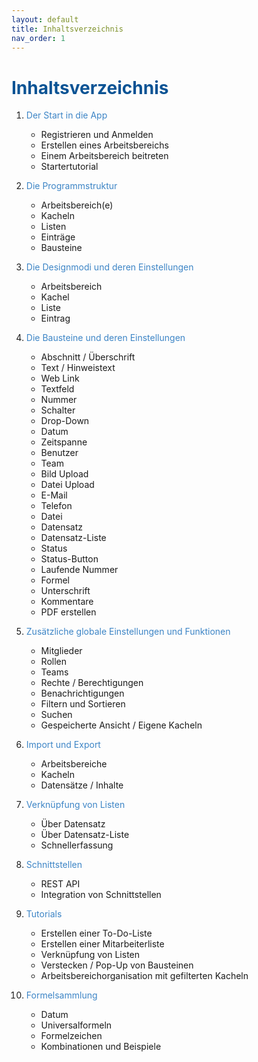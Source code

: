 ```yaml
---
layout: default
title: Inhaltsverzeichnis
nav_order: 1
---
```


# <span style="color:#0b5394">**Inhaltsverzeichnis**</span>

1. <span style="color:#3d85c6">Der Start in die App</span>
    - Registrieren und Anmelden
    - Erstellen eines Arbeitsbereichs
    - Einem Arbeitsbereich beitreten
    - Startertutorial

2. <span style="color:#3d85c6">Die Programmstruktur</span>
    - Arbeitsbereich(e)
    - Kacheln
    - Listen
    - Einträge
    - Bausteine

3. <span style="color:#3d85c6">Die Designmodi und deren Einstellungen</span>
    - Arbeitsbereich
    - Kachel
    - Liste
    - Eintrag

4. <span style="color:#3d85c6">Die Bausteine und deren Einstellungen</span>
    - Abschnitt / Überschrift
    - Text / Hinweistext
    - Web Link
    - Textfeld
    - Nummer
    - Schalter
    - Drop-Down
    - Datum
    - Zeitspanne
    - Benutzer
    - Team
    - Bild Upload
    - Datei Upload
    - E-Mail
    - Telefon
    - Datei
    - Datensatz
    - Datensatz-Liste
    - Status
    - Status-Button
    - Laufende Nummer
    - Formel
    - Unterschrift
    - Kommentare
    - PDF erstellen

5. <span style="color:#3d85c6">Zusätzliche globale Einstellungen und Funktionen</span>
    - Mitglieder
    - Rollen
    - Teams
    - Rechte / Berechtigungen
    - Benachrichtigungen
    - Filtern und Sortieren
    - Suchen
    - Gespeicherte Ansicht / Eigene Kacheln

6. <span style="color:#3d85c6">Import und Export</span>
    - Arbeitsbereiche
    - Kacheln
    - Datensätze / Inhalte

7. <span style="color:#3d85c6">Verknüpfung von Listen</span>
    - Über Datensatz
    - Über Datensatz-Liste
    - Schnellerfassung

8. <span style="color:#3d85c6">Schnittstellen</span>
    - REST API
    - Integration von Schnittstellen

9. <span style="color:#3d85c6">Tutorials</span>
    - Erstellen einer To-Do-Liste
    - Erstellen einer Mitarbeiterliste
    - Verknüpfung von Listen
    - Verstecken / Pop-Up von Bausteinen
    - Arbeitsbereichorganisation mit gefilterten Kacheln

10. <span style="color:#3d85c6">Formelsammlung</span>
    - Datum
    - Universalformeln
    - Formelzeichen
    - Kombinationen und Beispiele